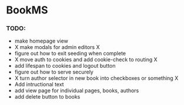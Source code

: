 # BookMS

### TODO:

* make homepage view
* X make modals for admin editors X
* figure out how to exit seeding when complete
* X move auth to cookies and add cookie-check to routing X
* add lifespan to cookies and logout button
* figure out how to serve securely
* X turn author selector in new book into checkboxes or something X
* Add intructional text
* add view page for individual pages, books, authors
* add delete button to books
